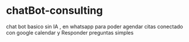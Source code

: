 # chatBot-consulting
chat bot basico sin IA , en whatsapp para poder agendar citas conectado con google calendar y Responder preguntas  simples
